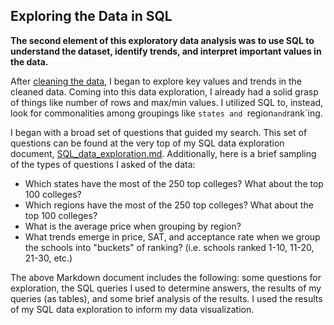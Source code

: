 ## Exploring the Data in SQL

**The second element of this exploratory data analysis was to use SQL to understand the dataset, identify trends, and interpret important values in the data.**

After [cleaning the data](https://github.com/eseylar/PortfolioProjects/tree/main/TopCollegesAnalysis/SQLDataCleaning), I began to explore key values and trends in the cleaned data. Coming into this data exploration, I already had a solid grasp of things like number of rows and max/min values. I utilized SQL to, instead, look for commonalities among groupings like `states and `region` and `rank`ing.

I began with a broad set of questions that guided my search. This set of questions can be found at the very top of my SQL data exploration document, [SQL_data_exploration.md](https://github.com/eseylar/PortfolioProjects/blob/main/TopCollegesAnalysis/SQLDataExploration/SQL_data_exploration.md). Additionally, here is a brief sampling of the types of questions I asked of the data:
  - Which states have the most of the 250 top colleges? What about the top 100 colleges?
  - Which regions have the most of the 250 top colleges? What about the top 100 colleges?
  - What is the average price when grouping by region?
  - What trends emerge in price, SAT, and acceptance rate when we group the schools into "buckets" of ranking? (i.e. schools ranked 1-10, 11-20, 21-30, etc.)
  
The above Markdown document includes the following: some questions for exploration, the SQL queries I used to determine answers, the results of my queries (as tables), and some brief analysis of the results. I used the results of my SQL data exploration to inform my data visualization. 
